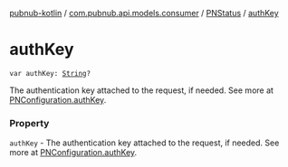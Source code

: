 [pubnub-kotlin](../../index.md) / [com.pubnub.api.models.consumer](../index.md) / [PNStatus](index.md) / [authKey](./auth-key.md)

# authKey

`var authKey: `[`String`](https://kotlinlang.org/api/latest/jvm/stdlib/kotlin/-string/index.html)`?`

The authentication key attached to the request, if needed. See more at [PNConfiguration.authKey](../../com.pubnub.api/-p-n-configuration/auth-key.md).

### Property

`authKey` - The authentication key attached to the request, if needed. See more at [PNConfiguration.authKey](../../com.pubnub.api/-p-n-configuration/auth-key.md).